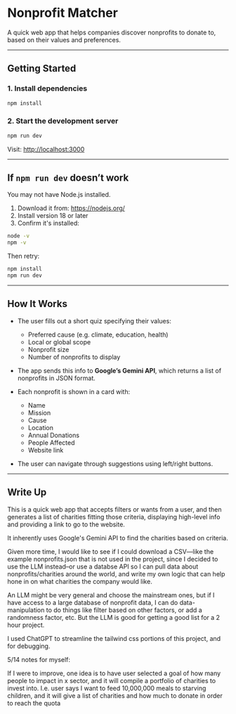 # Nonprofit Matcher

A quick web app that helps companies discover nonprofits to donate to, based on their values and preferences.

---

## Getting Started

### 1. Install dependencies

```bash
npm install
```

### 2. Start the development server

```bash
npm run dev
```

Visit: [http://localhost:3000](http://localhost:3000)

---

## If `npm run dev` doesn’t work

You may not have Node.js installed.

1. Download it from: https://nodejs.org/
2. Install version 18 or later
3. Confirm it's installed:

```bash
node -v
npm -v
```

Then retry:

```bash
npm install
npm run dev
```

---

## How It Works

- The user fills out a short quiz specifying their values:
  - Preferred cause (e.g. climate, education, health)
  - Local or global scope
  - Nonprofit size
  - Number of nonprofits to display

- The app sends this info to **Google’s Gemini API**, which returns a list of nonprofits in JSON format.

- Each nonprofit is shown in a card with:
  - Name
  - Mission
  - Cause
  - Location
  - Annual Donations
  - People Affected
  - Website link

- The user can navigate through suggestions using left/right buttons.

---

## Write Up

This is a quick web app that accepts filters or wants from a user, and then generates a list of charities fitting those criteria, displaying high-level info and providing a link to go to the website. 

It inherently uses Google's Gemini API to find the charities based on criteria. 

Given more time, I would like to see if I could download a CSV—like the example nonprofits.json that is not used in the project, since I decided to use the LLM instead–or use a databse API so I can pull data about nonprofits/charities around the world, and write my own logic that can help hone in on what charities the company would like.

An LLM might be very general and choose the mainstream ones, but if I have access to a large database of nonprofit data, I can do data-manipulation to do things like filter based on other factors, or add a randomness factor, etc. But the LLM is good for getting a good list for a 2 hour project.

I used ChatGPT to streamline the tailwind css portions of this project, and for debugging.

5/14 notes for myself:

If I were to improve, one idea is to have user selected a goal of how many people to impact in x sector, and it will compile a portfolio of charities to invest into. I.e. user says I want to feed 10,000,000 meals to starving children, and it will give a list of charities and how much to donate in order to reach the quota